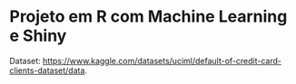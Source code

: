 # Projeto em R com Machine Learning e Shiny

Dataset: https://www.kaggle.com/datasets/uciml/default-of-credit-card-clients-dataset/data.
